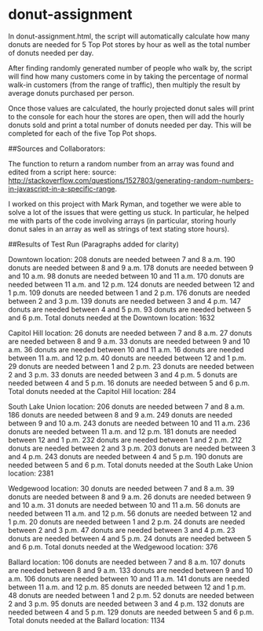 # donut-assignment

In donut-assignment.html, the script will automatically calculate how many donuts are needed for 5 Top Pot stores by hour as well as the total number of donuts needed per day.

After finding randomly generated number of people who walk by, the script will find how many customers come in by taking the percentage of normal walk-in customers (from the range of traffic), then multiply the result by average donuts purchased per person.

Once those values are calculated, the hourly projected donut sales will print to the console for each hour the stores are open, then will add the hourly donuts sold and print a total number of donuts needed per day. This will be completed for each of the five Top Pot shops.

##Sources and Collaborators:

The function to return a random number from an array was found and edited from a script here: source: http://stackoverflow.com/questions/1527803/generating-random-numbers-in-javascript-in-a-specific-range.

I worked on this project with Mark Ryman, and together we were able to solve a lot of the issues that were getting us stuck. In particular, he helped me with parts of the code involving arrays (in particular, storing hourly donut sales in an array as well as strings of text stating store hours).

##Results of Test Run
(Paragraphs added for clarity)

Downtown location:
208 donuts are needed between 7 and 8 a.m.
190 donuts are needed between 8 and 9 a.m.
178 donuts are needed between 9 and 10 a.m.
98 donuts are needed between 10 and 11 a.m.
170 donuts are needed between 11 a.m. and 12 p.m.
124 donuts are needed between 12 and 1 p.m.
109 donuts are needed between 1 and 2 p.m.
176 donuts are needed between 2 and 3 p.m.
139 donuts are needed between 3 and 4 p.m.
147 donuts are needed between 4 and 5 p.m.
93 donuts are needed between 5 and 6 p.m.
Total donuts needed at the Downtown location: 1632

Capitol Hill location:
26 donuts are needed between 7 and 8 a.m.
27 donuts are needed between 8 and 9 a.m.
33 donuts are needed between 9 and 10 a.m.
36 donuts are needed between 10 and 11 a.m.
16 donuts are needed between 11 a.m. and 12 p.m.
40 donuts are needed between 12 and 1 p.m.
29 donuts are needed between 1 and 2 p.m.
23 donuts are needed between 2 and 3 p.m.
33 donuts are needed between 3 and 4 p.m.
5 donuts are needed between 4 and 5 p.m.
16 donuts are needed between 5 and 6 p.m.
Total donuts needed at the Capitol Hill location: 284

South Lake Union location:
206 donuts are needed between 7 and 8 a.m.
186 donuts are needed between 8 and 9 a.m.
249 donuts are needed between 9 and 10 a.m.
243 donuts are needed between 10 and 11 a.m.
236 donuts are needed between 11 a.m. and 12 p.m.
181 donuts are needed between 12 and 1 p.m.
232 donuts are needed between 1 and 2 p.m.
212 donuts are needed between 2 and 3 p.m.
203 donuts are needed between 3 and 4 p.m.
243 donuts are needed between 4 and 5 p.m.
190 donuts are needed between 5 and 6 p.m.
Total donuts needed at the South Lake Union location: 2381

Wedgewood location:
30 donuts are needed between 7 and 8 a.m.
39 donuts are needed between 8 and 9 a.m.
26 donuts are needed between 9 and 10 a.m.
31 donuts are needed between 10 and 11 a.m.
56 donuts are needed between 11 a.m. and 12 p.m.
56 donuts are needed between 12 and 1 p.m.
20 donuts are needed between 1 and 2 p.m.
24 donuts are needed between 2 and 3 p.m.
47 donuts are needed between 3 and 4 p.m.
23 donuts are needed between 4 and 5 p.m.
24 donuts are needed between 5 and 6 p.m.
Total donuts needed at the Wedgewood location: 376

Ballard location:
106 donuts are needed between 7 and 8 a.m.
107 donuts are needed between 8 and 9 a.m.
133 donuts are needed between 9 and 10 a.m.
106 donuts are needed between 10 and 11 a.m.
141 donuts are needed between 11 a.m. and 12 p.m.
85 donuts are needed between 12 and 1 p.m.
48 donuts are needed between 1 and 2 p.m.
52 donuts are needed between 2 and 3 p.m.
95 donuts are needed between 3 and 4 p.m.
132 donuts are needed between 4 and 5 p.m.
129 donuts are needed between 5 and 6 p.m.
Total donuts needed at the Ballard location: 1134